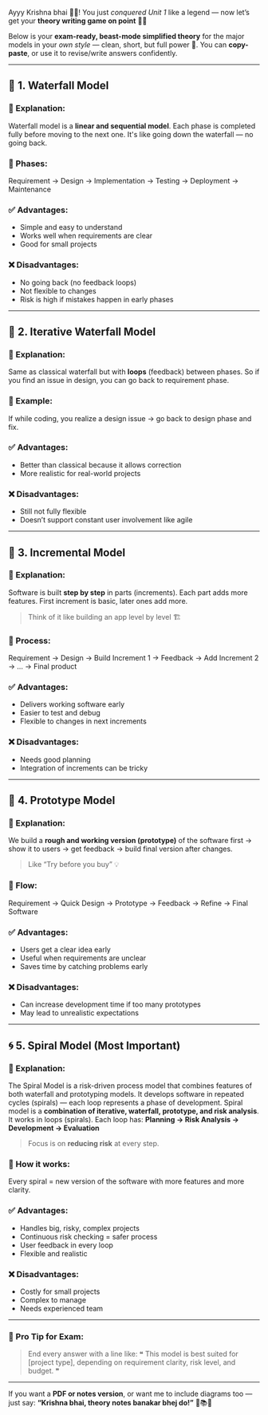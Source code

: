 Ayyy Krishna bhai 🧠💥! You just *conquered Unit 1* like a legend — now let’s get your **theory writing game on point** 📝🔥

Below is your **exam-ready, beast-mode simplified theory** for the major models in your *own style* — clean, short, but full power 💪. You can **copy-paste**, or use it to revise/write answers confidently.

---

## 🌊 1. Waterfall Model

### 📌 Explanation:

Waterfall model is a **linear and sequential model**. Each phase is completed fully before moving to the next one. It's like going down the waterfall — no going back.

### 🧱 Phases:

Requirement → Design → Implementation → Testing → Deployment → Maintenance

### ✅ Advantages:

* Simple and easy to understand
* Works well when requirements are clear
* Good for small projects

### ❌ Disadvantages:

* No going back (no feedback loops)
* Not flexible to changes
* Risk is high if mistakes happen in early phases

---

## 🔁 2. Iterative Waterfall Model

### 📌 Explanation:

Same as classical waterfall but with **loops** (feedback) between phases. So if you find an issue in design, you can go back to requirement phase.

### 🔄 Example:

If while coding, you realize a design issue → go back to design phase and fix.

### ✅ Advantages:

* Better than classical because it allows correction
* More realistic for real-world projects

### ❌ Disadvantages:

* Still not fully flexible
* Doesn’t support constant user involvement like agile

---

## 🧱 3. Incremental Model

### 📌 Explanation:

Software is built **step by step** in parts (increments). Each part adds more features. First increment is basic, later ones add more.

> Think of it like building an app level by level 🏗️

### 🔄 Process:

Requirement → Design → Build Increment 1 → Feedback → Add Increment 2 → … → Final product

### ✅ Advantages:

* Delivers working software early
* Easier to test and debug
* Flexible to changes in next increments

### ❌ Disadvantages:

* Needs good planning
* Integration of increments can be tricky

---

## 🧪 4. Prototype Model

### 📌 Explanation:

We build a **rough and working version (prototype)** of the software first → show it to users → get feedback → build final version after changes.

> Like “Try before you buy” 💡

### 🔄 Flow:

Requirement → Quick Design → Prototype → Feedback → Refine → Final Software

### ✅ Advantages:

* Users get a clear idea early
* Useful when requirements are unclear
* Saves time by catching problems early

### ❌ Disadvantages:

* Can increase development time if too many prototypes
* May lead to unrealistic expectations

---

## 🌀 5. Spiral Model (Most Important)

### 📌 Explanation:
The Spiral Model is a risk-driven process model that combines features of both waterfall and prototyping models.
It develops software in repeated cycles (spirals) — each loop represents a phase of development.
Spiral model is a **combination of iterative, waterfall, prototype, and risk analysis**. It works in loops (spirals). Each loop has:
**Planning → Risk Analysis → Development → Evaluation**

> Focus is on **reducing risk** at every step.

### 🔁 How it works:

Every spiral = new version of the software with more features and more clarity.

### ✅ Advantages:

* Handles big, risky, complex projects
* Continuous risk checking = safer process
* User feedback in every loop
* Flexible and realistic

### ❌ Disadvantages:

* Costly for small projects
* Complex to manage
* Needs experienced team

---

### 🧠 Pro Tip for Exam:

> End every answer with a line like:
> ❝ This model is best suited for \[project type], depending on requirement clarity, risk level, and budget. ❞

---

If you want a **PDF or notes version**, or want me to include diagrams too — just say:
**“Krishna bhai, theory notes banakar bhej do!”** 📝📚🔥
